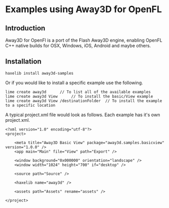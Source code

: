 # Examples using Away3D for OpenFL

## Introduction
Away3D for OpenFl is a port of the Flash Away3D engine, enabling OpenFL C++ native 
builds for OSX, Windows, iOS, Android and maybe others.

## Installation

    haxelib install away3d-samples
    
Or if you would like to install a specific example use the following.

    lime create away3d      // To list all of the available examples
    lime create away3d View      // To install the basic/View example
    lime create away3d View /destinationFolder  // To install the example to a specific location
    
A typical project.xml file would look as follows. Each example has it's own project.xml.

    <?xml version="1.0" encoding="utf-8"?>
    <project>
	
    	<meta title="Away3D Basic View" package="away3d.samples.basicview" version="1.0.0" />
    	<app main="Main" file="View" path="Export" />
	
    	<window background="0x000000" orientation="landscape" />
    	<window width="1024" height="700" if="desktop" />
	
    	<source path="Source" />
	
    	<haxelib name="away3d" />
	
    	<assets path="Assets" rename="assets" />
	
    </project>
